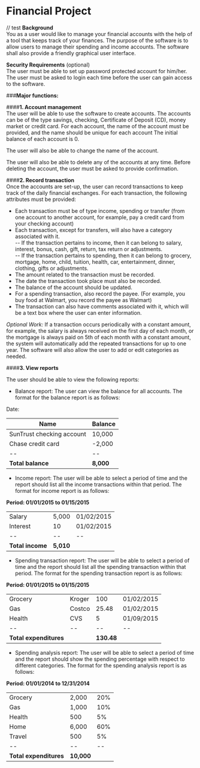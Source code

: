 # Financial Project
// test
<b>Background</b>  
You as a user would like to manage your financial accounts with the help of a tool that keeps track of your finances. The purpose of the software is to allow users to manage their spending and income accounts. The software shall also provide a friendly graphical user interface. 


<b>Security Requirements</b> (optional)  
The user must be able to set up password protected account for him/her. The user must be asked to login each time before the user can gain access to the software. 


###<b>Major functions:</b>  

####<b>1. Account management</b>  
The user will be able to use the software to create accounts. The accounts can be of the type savings, checking, Certificate of Deposit (CD), money market or credit card. For each account, the name of the account must be provided, and the name should be unique for each account The initial balance of each account is 0. 

The user will also be able to change the name of the account. 

The user will also be able to delete any of the accounts at any time. Before deleting the account, the user must be asked to provide confirmation. 


####<b>2. Record transaction</b>  
Once the accounts are set-up, the user can record transactions to keep track of the daily financial exchanges. For each transaction, the following attributes must be provided:

- Each transaction must be of type income, spending or transfer (from one account to another account, for example, pay a credit card from your checking account)  
- Each transaction, except for transfers, will also have a category associated with it.   
-- If the transaction pertains to income, then it can belong to salary, interest, bonus, cash, gift, return, tax return or adjustments.   
-- If the transaction pertains to spending, then it can belong to grocery, mortgage, home, child, tuition, health, car, entertainment, dinner, clothing, gifts or adjustments.  
- The amount related to the transaction must be recorded.   
- The date the transaction took place must also be recorded.  
- The balance of the account should be updated.  
- For a spending transaction, also record the payee. (For example, you buy food at Walmart, you record the payee as Walmart)  
- The transaction can also have comments associated with it, which will be a text box where the user can enter information.   

<i>Optional Work:</i> If a transaction occurs periodically with a constant amount, for example, the salary is always received on the first day of each month, or the mortgage is always paid on 5th of each month with a constant amount, the system will automatically add the repeated transactions for up to one year. The software will also allow the user to add or edit categories as needed.


####<b>3. View reports</b>  

The user should be able to view the following reports:  

- Balance report: The user can view the balance for all accounts. The format for the balance report is as follows:  

Date:   

|Name	                      | Balance |  
|---------------------------|---------|  
|SunTrust checking account  |	10,000  |  
|Chase credit card	        | -2,000  |  
|--|--|
|<b>Total balance</b>	      | <b>8,000</b>|  


- Income report: The user will be able to select a period of time and the report should list all the income transactions within that period. The format for income report is as follows:
	
<b>Period: 01/01/2015 to 01/15/2015</b>  

|   |   |   |  
|---|---|---|
|Salary	| 5,000 |	01/02/2015 |  
|Interest |	10 |	01/02/2015 |  
|--|--|--| 
| <b>Total income</b> |	<b>5,010</b>	|  |  

- Spending transaction report: The user will be able to select a period of time and the report should list all the spending transaction within that period. The format for the spending transaction report is as follows:

<b>Period: 01/01/2015 to 01/15/2015</b>

| | | | |
|---|---|---|---|
| Grocery |	Kroger |	100	 | 01/02/2015 |
| Gas	| Costco	 | 25.48	 | 01/02/2015 |
| Health |	CVS	 | 5	| 01/09/2015 |
|--|--|--|--|	
|<b>Total expenditures</b>	| |	<b>130.48</b>	| |

- Spending analysis report: The user will be able to select a period of time and the report should show the spending percentage with respect to different categories. The format for the spending analysis report is as follows:

<b>Period: 01/01/2014 to 12/31/2014</b>  

| | | |
|---|---|---|
|Grocery |	2,000 |	20% |
|Gas	| 1,000	| 10% |
|Health	| 500	| 5% |
|Home 	| 6,000	 | 60% |
|Travel |	500	| 5% |
|--|--|--|
|<b>Total expenditures</b> |	<b>10,000</b>	| |
